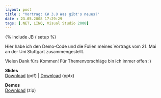 ```yaml
---
layout: post
title : "Vortrag: C# 3.0 Was gibt's neues?"
date : 23.05.2008 17:29:29
tags: [.NET, LINQ, Visual Studio 2008]
---
```

{% include JB / setup %}

Hier habe ich den Demo-Code und die Folien meines Vortrags vom 21. Mai an der Uni Stuttgart zusammengestellt.

Vielen Dank fürs Kommen! Für Themenvorschläge bin ich immer offen :)

**Slides**  
[Download](http://www.vb-magazin.de/KnowledgeBase/uploads/jan-cornelius%20molnar/Stuttgart.CSharp3WhatsNew.pdf) (pdf) | [Download](http://www.vb-magazin.de/KnowledgeBase/uploads/jan-cornelius%20molnar/Stuttgart.CSharp3WhatsNew.pptx) (pptx)

**Demos**  
[Download](http://www.vb-magazin.de/KnowledgeBase/uploads/jan-cornelius%20molnar/Stuttgart.CSharp3WhatsNew.zip) (zip)
